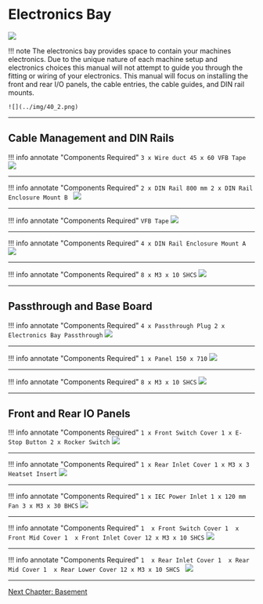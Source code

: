 # Electronics Bay

![](../img/40_1.png)

!!! note
    The electronics bay provides space to contain your machines electronics. Due to the unique nature of each machine setup and electronics choices this manual will not attempt to guide you through the fitting or wiring of your electronics. This manual will focus on installing the front and rear I/O panels, the cable entries, the cable guides, and DIN rail mounts.

    ![](../img/40_2.png)

---

## Cable Management and DIN Rails

!!! info annotate "Components Required"
    ```
        3 x Wire duct 45 x 60
        VFB Tape
    ```
![](../img/40_EL_s1.png)

---

!!! info annotate "Components Required"
    ```
        2 x DIN Rail 800 mm
        2 x DIN Rail Enclosure Mount B 
    ```
![](../img/40_EL_s2.png)

---

!!! info annotate "Components Required"
    ```
        VFB Tape
    ```
![](../img/40_EL_s3.png)

---

!!! info annotate "Components Required"
    ```
        4 x DIN Rail Enclosure Mount A
    ```
![](../img/40_EL_s4.png)

---

!!! info annotate "Components Required"
    ```
        8 x M3 x 10 SHCS
    ```
![](../img/40_EL_s5.png)

---

## Passthrough and Base Board

!!! info annotate "Components Required"
    ```
        4 x Passthrough Plug
        2 x Electronics Bay Passthrough
    ```
![](../img/40_PT_s1.png)

---

!!! info annotate "Components Required"
    ```
        1 x Panel 150 x 710
    ```
![](../img/40_PT_s2.png)

---

!!! info annotate "Components Required"
    ```
        8 x M3 x 10 SHCS
    ```
![](../img/40_PT_s3.png)

---

## Front and Rear IO Panels

!!! info annotate "Components Required"
    ```
        1 x Front Switch Cover
        1 x E-Stop Button
        2 x Rocker Switch
    ```
![](../img/40_IO_s1.png)

---

!!! info annotate "Components Required"
    ```
        1 x Rear Inlet Cover
        1 x M3 x 3 Heatset Insert
    ```
![](../img/40_IO_s2.png)

---

!!! info annotate "Components Required"
    ```
        1 x IEC Power Inlet
        1 x 120 mm Fan
        3 x M3 x 30 BHCS
    ```
![](../img/40_IO_s3.png)

---

!!! info annotate "Components Required"
    ```
        1  x Front Switch Cover
        1  x Front Mid Cover
        1  x Front Inlet Cover
        12 x M3 x 10 SHCS
    ```
![](../img/40_IO_s4.png)

---

!!! info annotate "Components Required"
    ```
        1  x Rear Inlet Cover
        1  x Rear Mid Cover
        1  x Rear Lower Cover
        12 x M3 x 10 SHCS 
    ```
![](../img/40_IO_s5.png)

---

[Next Chapter: Basement](./50_basement.md)